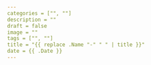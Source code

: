 ```yaml
---
categories = ["", ""]
description = ""
draft = false
image = ""
tags = ["", ""]
title = "{{ replace .Name "-" " " | title }}"
date = {{ .Date }}
---
```


